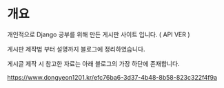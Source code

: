 # 개요

개인적으로 Django 공부를 위해 만든 게시판 사이트 입니다. ( API VER )

게시판 제작법 부터 설명까지 블로그에 정리하였습니다.

게시글 제작 시 참고한 자료는 아래 블로그의 가장 하단에 존재합니다.

https://www.dongyeon1201.kr/efc76ba6-3d37-4b48-8b58-823c322f4f9a

